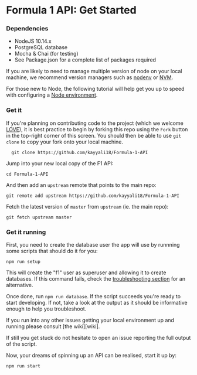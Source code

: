 # Formula 1 API: Get Started

### Dependencies

* NodeJS 10.14.x
* PostgreSQL database
* Mocha & Chai (for testing)
* See Package.json for a complete list of packages required

If you are likely to need to manage multiple version of node on your local machine, we recommend version managers such as [nodenv](https://github.com/nodenv/nodenv) or [NVM](https://github.com/creationix/nvm/blob/master/README.md).

For those new to Node, the following tutorial will help get you up to speed with configuring a [Node environment](https://nodejs.org/en/docs/guides/getting-started-guide/).

### Get it
If you're planning on contributing code to the project (which we welcome [LOVE](CONTRIBUTING.md)), it is best practice to begin by forking this repo using the `Fork` button in the top-right corner of this screen. You should then be able to use `git clone` to copy your fork onto your local machine.
    
      git clone https://github.com/kayyali18/Formula-1-API
     
Jump into your new local copy of the F1 API:

    cd Formula-1-API

And then add an `upstream` remote that points to the main repo:

    git remote add upstream https://github.com/kayyali18/Formula-1-API

Fetch the latest version of `master` from `upstream` (ie. the main repo):

    git fetch upstream master

### Get it running

First, you need to create the database user the app will use by runnning some scripts that should do it for you:

```
npm run setup
```

This will create the "f1" user as superuser and allowing it to create databases. If this command fails, check the [troubleshooting section](#creating-the-database) for an alternative.

Once done, run `npm run database`. If the script succeeds you're ready to start developing. If not, take a look at the output as it should be informative enough to help you troubleshoot.

If you run into any other issues getting your local environment up and running please consult [the wiki][wiki].

If still you get stuck do not hesitate to open an issue reporting the full output of the script.

Now, your dreams of spinning up an API can be realised, start it up by:

    npm run start

